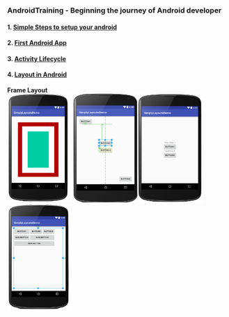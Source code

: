 ### AndroidTraining - Beginning the journey of Android developer
#### 1. [Simple Steps to setup your android](https://github.com/faheema/AndroidTutorial/wiki)
#### 2. [First Android App](https://github.com/faheema/AndroidTraining/tree/master/FirstApp)
#### 3. [Activity Lifecycle](https://github.com/faheema/SimplyAndroidTutorials/tree/master/SimpleActivityLifeCycle)
#### 4. [Layout in Android](https://github.com/faheema/SimplyAndroidTutorials/tree/master/SimplyLayoutsDemo)
**Frame Layout**  
<a href="url"><img src="https://github.com/faheema/images/blob/master/layout1.png" align="left" height="250" width="150" ></a>
<a href="url"><img src="https://github.com/faheema/images/blob/master/layout2.png" align="left" height="250" width="150" ></a>
<a href="url"><img src="https://github.com/faheema/images/blob/master/layout3.png" align="left" height="250" width="150" ></a>
<a href="url"><img src="https://github.com/faheema/images/blob/master/layout4.png" align="left" height="250" width="150" ></a>


